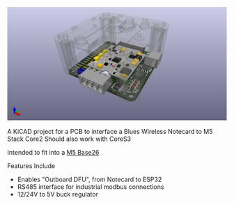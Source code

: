 ![3D Image](M5-Notecard.png)


A KiCAD project for a PCB to interface a Blues Wireless Notecard to M5 Stack Core2
Should also work with CoreS3

Intended to fit into a [M5 Base26](https://shop.m5stack.com/products/base26-proto-industrial-board-module-v1-1)

Features Include
- Enables "Outboard DFU", from Notecard to ESP32
- RS485 interface for industrial modbus connections
- 12/24V to 5V buck regulator

